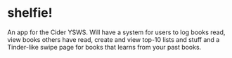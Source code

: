 # shelfie!

An app for the Cider YSWS. Will have a system for users to log books read, view books others have read, create and view top-10 lists and stuff and a Tinder-like swipe page for books that learns from your past books.